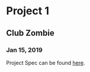 # Project 1
## Club Zombie
### Jan 15, 2019
Project Spec can be found [here](http://web.cs.ucla.edu/classes/winter19/cs32/Projects/1/spec.html).

